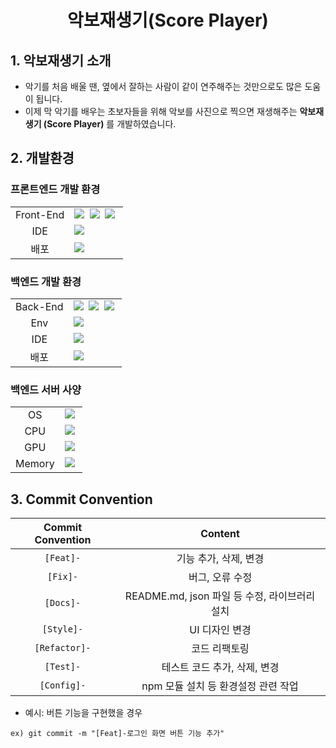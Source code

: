 <h1 align='center'><b>악보재생기(Score Player)</b></h1>

## **1. 악보재생기 소개**
- 악기를 처음 배울 땐, 옆에서 잘하는 사람이 같이 연주해주는 것만으로도 많은 도움이 됩니다. <br />
- 이제 막 악기를 배우는 초보자들을 위해 악보를 사진으로 찍으면 재생해주는 **악보재생기 (Score Player)** 를 개발하였습니다.

## **2. 개발환경**
### **프론트엔드 개발 환경**

<table>
<tr>
 <td align="center">Front-End</td>
 <td>
   <img src="https://img.shields.io/badge/React-61DAFB?style=for-the-badge&logo=React&logoColor=white"/>&nbsp 
  <img src="https://img.shields.io/badge/javascript-F7DF1E?style=for-the-badge&logo=javascript&logoColor=black"/>&nbsp
  <img src="https://img.shields.io/badge/styled--Components-db7093?style=for-the-badge&logo=styled-Components&logoColor=black"/>&nbsp 
 </td>
</tr>
<tr>
 <td align="center">IDE</td>
 <td>
    <img src="https://img.shields.io/badge/VSCode-007ACC?style=for-the-badge&logo=Visual%20Studio%20Code&logoColor=white"/>&nbsp
</tr>
<tr>
 <td align="center">배포</td>
 <td>
    <img src="https://img.shields.io/badge/Vercel-000000?style=for-the-badge&logo=vercel&logoColor=white"/>&nbsp
</tr>
</table>

### **백엔드 개발 환경**
<table>
<tr>
 <td align="center">Back-End</td>
 <td>
   <img src="https://img.shields.io/badge/Python-3776AB?style=for-the-badge&logo=python&logoColor=white"/>&nbsp
  <img src="https://img.shields.io/badge/javascript-F7DF1E?style=for-the-badge&logo=javascript&logoColor=black"/>&nbsp
  <img src="https://img.shields.io/badge/powershell-5391FE?style=for-the-badge&logo=powershell&logoColor=black"/>&nbsp 
 </td>
</tr>
<tr>
  <td align="center">Env</td>
  <td>
    <img src="https://img.shields.io/badge/conda-44A833?style=for-the-badge&logo=pythonanywhere&logoColor=black"/>&nbsp 
  </td>
</tr>
<tr>
 <td align="center">IDE</td>
 <td>
    <img src="https://img.shields.io/badge/VSCode-007ACC?style=for-the-badge&logo=Visual%20Studio%20Code&logoColor=white"/>&nbsp
</tr>
<tr>
 <td align="center">배포</td>
 <td>
    <img src="https://img.shields.io/badge/On_premise-556DB3?style=for-the-badge&logo=pcgamingwiki&logoColor=white"/>&nbsp
</tr>
</table>

### **백엔드 서버 사양**

<table>
<tr>
 <td align="center">OS</td>
 <td>
    <img src="https://img.shields.io/badge/windows11-white?style=for-the-badge&logo=windows&logoColor=black"/>&nbsp
 </td>
</tr>
<tr>
 <td align="center">CPU</td>
 <td>
    <img src="https://img.shields.io/badge/12400F-0071C5?style=for-the-badge&logo=intel&logoColor=white"/>&nbsp
 </td>
</tr>
<tr>
 <td align="center">GPU</td>
 <td>
    <img src="https://img.shields.io/badge/Rtx3070-76B900?style=for-the-badge&logo=nvidia&logoColor=black"/>&nbsp
</tr>
<tr>
 <td align="center">Memory</td>
 <td>
    <img src="https://img.shields.io/badge/16GB-1428A0?style=for-the-badge&logo=samsung&logoColor=white"/>&nbsp
</tr>
</table>

## **3. Commit Convention**

| Commit Convention  |                    Content                    |
| :----------------: | :-------------------------------------------: |
|     `[Feat]-`      |             기능 추가, 삭제, 변경             |
|     `[Fix]-`       |                버그, 오류 수정               |
|     `[Docs]-`      | README.md, json 파일 등 수정, 라이브러리 설치 |
|    `[Style]-`      |                UI 디자인 변경                |
|  `[Refactor]-`     |                 코드 리팩토링                 |
|     `[Test]-`      |         테스트 코드 추가, 삭제, 변경          |
|    `[Config]-`     |      npm 모듈 설치 등 환경설정 관련 작업       |

- 예시: 버튼 기능을 구현했을 경우

```
ex) git commit -m "[Feat]-로그인 화면 버튼 기능 추가"
```
